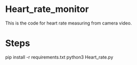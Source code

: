 # Heart_rate_monitor
This is the code for heart rate measuring from camera video.

# Steps
pip install -r requirements.txt
python3 Heart_rate.py
